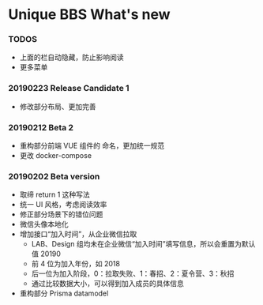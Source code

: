 # Unique BBS What's new

### TODOS

-   上面的栏自动隐藏，防止影响阅读
-   更多菜单

### 20190223 Release Candidate 1

-   修改部分布局、更加完善

### 20190212 Beta 2

-   重构部分前端 VUE 组件的 命名，更加统一规范
-   更改 docker-compose

### 20190202 Beta version

-   取缔 return 1 这种写法
-   统一 UI 风格，考虑阅读效率
-   修正部分场景下的错位问题
-   微信头像本地化
-   增加接口“加入时间”，从企业微信拉取
    -   LAB、Design 组均未在企业微信“加入时间”填写信息，所以会重置为默认值 20190
    -   前 4 位为加入年份，如 2018
    -   后一位为加入阶段，0：拉取失败、1：春招、2：夏令营、3：秋招
    -   通过比较数据大小，可以得到加入成员的具体信息
-   重构部分 Prisma datamodel

